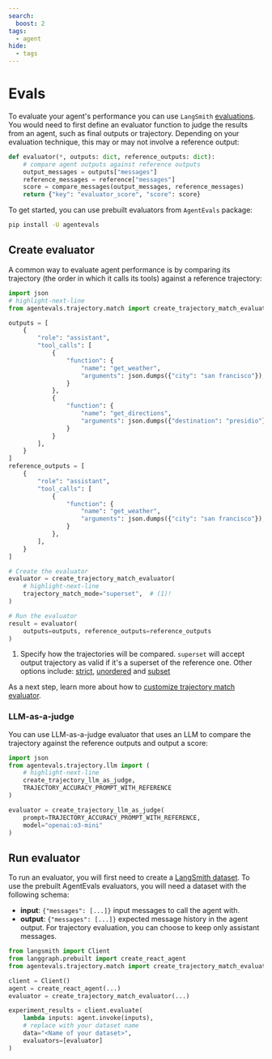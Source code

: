 ```yaml
---
search:
  boost: 2
tags:
  - agent
hide:
  - tags
---
```


# Evals

To evaluate your agent's performance you can use `LangSmith` [evaluations](https://docs.smith.langchain.com/evaluation). You would need to first define an evaluator function to judge the results from an agent, such as final outputs or trajectory. Depending on your evaluation technique, this may or may not involve a reference output:

```python
def evaluator(*, outputs: dict, reference_outputs: dict):
    # compare agent outputs against reference outputs
    output_messages = outputs["messages"]
    reference_messages = reference["messages"]
    score = compare_messages(output_messages, reference_messages)
    return {"key": "evaluator_score", "score": score}
```

To get started, you can use prebuilt evaluators from `AgentEvals` package:

```bash
pip install -U agentevals
```

## Create evaluator

A common way to evaluate agent performance is by comparing its trajectory (the order in which it calls its tools) against a reference trajectory:

```python
import json
# highlight-next-line
from agentevals.trajectory.match import create_trajectory_match_evaluator

outputs = [
    {
        "role": "assistant",
        "tool_calls": [
            {
                "function": {
                    "name": "get_weather",
                    "arguments": json.dumps({"city": "san francisco"}),
                }
            },
            {
                "function": {
                    "name": "get_directions",
                    "arguments": json.dumps({"destination": "presidio"}),
                }
            }
        ],
    }
]
reference_outputs = [
    {
        "role": "assistant",
        "tool_calls": [
            {
                "function": {
                    "name": "get_weather",
                    "arguments": json.dumps({"city": "san francisco"}),
                }
            },
        ],
    }
]

# Create the evaluator
evaluator = create_trajectory_match_evaluator(
    # highlight-next-line
    trajectory_match_mode="superset",  # (1)!
)

# Run the evaluator
result = evaluator(
    outputs=outputs, reference_outputs=reference_outputs
)
```

1. Specify how the trajectories will be compared. `superset` will accept output trajectory as valid if it's a superset of the reference one. Other options include: [strict](https://github.com/langchain-ai/agentevals?tab=readme-ov-file#strict-match), [unordered](https://github.com/langchain-ai/agentevals?tab=readme-ov-file#unordered-match) and [subset](https://github.com/langchain-ai/agentevals?tab=readme-ov-file#subset-and-superset-match)


As a next step, learn more about how to [customize trajectory match evaluator](https://github.com/langchain-ai/agentevals?tab=readme-ov-file#agent-trajectory-match).

### LLM-as-a-judge

You can use LLM-as-a-judge evaluator that uses an LLM to compare the trajectory against the reference outputs and output a score:

```python
import json
from agentevals.trajectory.llm import (
    # highlight-next-line
    create_trajectory_llm_as_judge,
    TRAJECTORY_ACCURACY_PROMPT_WITH_REFERENCE
)

evaluator = create_trajectory_llm_as_judge(
    prompt=TRAJECTORY_ACCURACY_PROMPT_WITH_REFERENCE,
    model="openai:o3-mini"
)
```

## Run evaluator

To run an evaluator, you will first need to create a [LangSmith dataset](https://docs.smith.langchain.com/evaluation/concepts#datasets). To use the prebuilt AgentEvals evaluators, you will need a dataset with the following schema:

- **input**: `{"messages": [...]}` input messages to call the agent with.
- **output**: `{"messages": [...]}` expected message history in the agent output. For trajectory evaluation, you can choose to keep only assistant messages.

```python
from langsmith import Client
from langgraph.prebuilt import create_react_agent
from agentevals.trajectory.match import create_trajectory_match_evaluator

client = Client()
agent = create_react_agent(...)
evaluator = create_trajectory_match_evaluator(...)

experiment_results = client.evaluate(
    lambda inputs: agent.invoke(inputs),
    # replace with your dataset name
    data="<Name of your dataset>",
    evaluators=[evaluator]
)
```